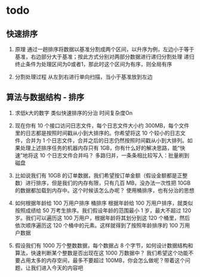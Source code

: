 # todo

## 快速排序
    
1. 原理
    通过一趟排序将数据以基准分割成两个区间，以升序为例，左边小于等于基准，右边部分大于基准；按此方式分别对两部分数据进行递归分割处理
    递归终止条件为处理区间为0或者1，那此时这个区间为有序，则全局有序

1. 分割处理过程
    从左到右进行单向扫描，当小于基准放到左边

## 算法与数据结构 - 排序
1. 求低k大的数字
    类似快速排序的分治 时间复杂度On


1. 现在你有 10 个接口访问日志文件，每个日志文件大小约 300MB，每个文件里的日志都是按照时间戳从小到大排序的。你希望将这 10 个较小的日志文件，合并为 1 个日志文件，合并之后的日志仍然按照时间戳从小到大排列。如果处理上述排序任务的机器内存只有 1GB，你有什么好的解决思路，能“快速”地将这 10 个日志文件合并吗？
    多路归并，一条条相比较写入：批量刷到磁盘

1. 比如说我们有 10GB 的订单数据，我们希望按订单金额（假设金额都是正整数）进行排序，但是我们的内存有限，只有几百 MB，没办法一次性把 10GB 的数据都加载到内存中。这个时候该怎么办呢？
    使用桶排序，也有分治的思想

1. 如何根据年龄给 100 万用户排序
    桶排序
    根据年龄给 100 万用户排序，就类似按照成绩给 50 万考生排序。我们假设年龄的范围最小 1 岁，最大不超过 120 岁。我们可以遍历这 100 万用户，根据年龄将其划分到这 120 个桶里，然后依次顺序遍历这 120 个桶中的元素。这样就得到了按照年龄排序的 100 万用户数据



1. 假设我们有 1000 万个整数数据，每个数据占 8 个字节，如何设计数据结构和算法，快速判断某个整数是否出现在这 1000 万数据中？ 我们希望这个功能不要占用太多的内存空间，最多不要超过 100MB，你会怎么做呢？带着这个问题，让我们进入今天的内容吧

